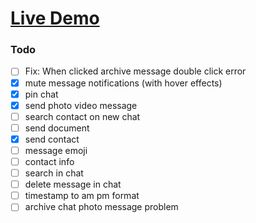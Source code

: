 # [Live Demo](https://emre-whatsapp-web-clone.netlify.app/)

### Todo
- [ ] Fix: When clicked archive message double click error
- [x] mute message notifications (with hover effects)
- [x] pin chat
- [x] send photo video message
- [ ] search contact on new chat
- [ ] send document
- [x] send contact
- [ ] message emoji
- [ ] contact info
- [ ] search in chat
- [ ] delete message in chat
- [ ] timestamp to am pm format
- [ ] archive chat photo message problem
